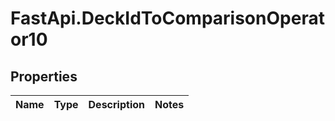 # FastApi.DeckIdToComparisonOperator10

## Properties
Name | Type | Description | Notes
------------ | ------------- | ------------- | -------------
